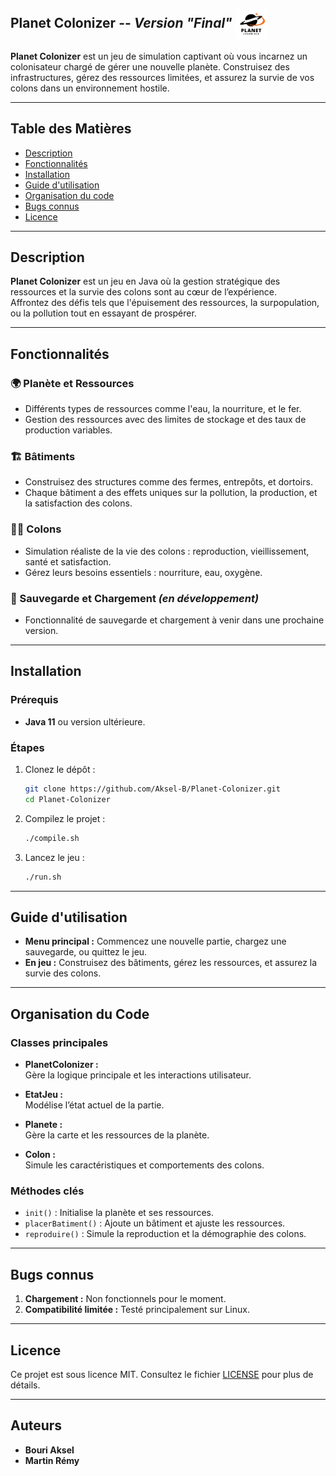 ## **Planet Colonizer** -- *Version "Final"* <img src="Planet.png" alt="PlanetColonizer" width="50" height="50" align="center"> 

**Planet Colonizer** est un jeu de simulation captivant où vous incarnez un colonisateur chargé de gérer une nouvelle planète. Construisez des infrastructures, gérez des ressources limitées, et assurez la survie de vos colons dans un environnement hostile.  

---

## **Table des Matières**  
- [Description](#description)  
- [Fonctionnalités](#fonctionnalités)  
- [Installation](#installation)  
- [Guide d'utilisation](#guide-dutilisation)  
- [Organisation du code](#organisation-du-code)  
- [Bugs connus](#bugs-connus)  
- [Licence](#licence)  

---

## **Description**  
**Planet Colonizer** est un jeu en Java où la gestion stratégique des ressources et la survie des colons sont au cœur de l’expérience.  
Affrontez des défis tels que l'épuisement des ressources, la surpopulation, ou la pollution tout en essayant de prospérer.  

---

## **Fonctionnalités**  
### 🌍 Planète et Ressources  
- Différents types de ressources comme l'eau, la nourriture, et le fer.  
- Gestion des ressources avec des limites de stockage et des taux de production variables.  

### 🏗️ Bâtiments  
- Construisez des structures comme des fermes, entrepôts, et dortoirs.  
- Chaque bâtiment a des effets uniques sur la pollution, la production, et la satisfaction des colons.  

### 👩‍🚀 Colons  
- Simulation réaliste de la vie des colons : reproduction, vieillissement, santé et satisfaction.  
- Gérez leurs besoins essentiels : nourriture, eau, oxygène.  

### 💾 Sauvegarde et Chargement *(en développement)*  
- Fonctionnalité de sauvegarde et chargement à venir dans une prochaine version.  

---

## **Installation**  
### **Prérequis**  
- **Java 11** ou version ultérieure.  

### **Étapes**  
1. Clonez le dépôt :  
   ```bash
   git clone https://github.com/Aksel-B/Planet-Colonizer.git
   cd Planet-Colonizer
   ```
2. Compilez le projet :  
   ```bash
   ./compile.sh
   ```
3. Lancez le jeu :  
   ```bash
   ./run.sh
   ```

---

## **Guide d'utilisation**  
- **Menu principal :** Commencez une nouvelle partie, chargez une sauvegarde, ou quittez le jeu.  
- **En jeu :** Construisez des bâtiments, gérez les ressources, et assurez la survie des colons.  

---

## **Organisation du Code**  
### **Classes principales**  
- **PlanetColonizer :**  
  Gère la logique principale et les interactions utilisateur.  

- **EtatJeu :**  
  Modélise l’état actuel de la partie.  

- **Planete :**  
  Gère la carte et les ressources de la planète.  

- **Colon :**  
  Simule les caractéristiques et comportements des colons.  

### **Méthodes clés**  
- `init()` : Initialise la planète et ses ressources.  
- `placerBatiment()` : Ajoute un bâtiment et ajuste les ressources.  
- `reproduire()` : Simule la reproduction et la démographie des colons.  

---

## **Bugs connus**  
1. **Chargement :** Non fonctionnels pour le moment.  
2. **Compatibilité limitée :** Testé principalement sur Linux.  

---

## **Licence**  
Ce projet est sous licence MIT. Consultez le fichier [LICENSE](./LICENSE) pour plus de détails.  

---

## **Auteurs**  
- **Bouri Aksel**  
- **Martin Rémy**  
